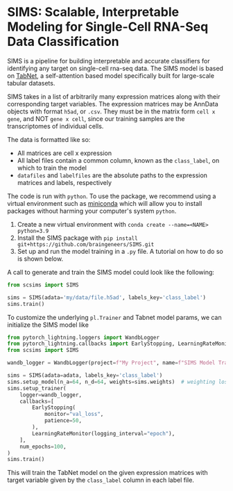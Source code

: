 # **SIMS**: Scalable, Interpretable Modeling for Single-Cell RNA-Seq Data Classification

SIMS is a pipeline for building interpretable and accurate classifiers for identifying any target on single-cell rna-seq data. The SIMS model is based on [TabNet](https://arxiv.org/abs/1908.07442), a self-attention based model specifically built for large-scale tabular datasets.

SIMS takes in a list of arbitrarily many expression matrices along with their corresponding target variables. The expression matrices may be AnnData objects with format `h5ad`, or `.csv`. 
They must be in the matrix form `cell x gene`, and NOT `gene x cell`, since our training samples are the transcriptomes of individual cells.

The data is formatted like so:
- All matrices are cell x expression
- All label files contain a common column, known as the `class_label`, on which to train the model 
- `datafiles` and `labelfiles` are the absolute paths to the expression matrices and labels, respectively

The code is run with `python`. To use the package, we recommend using a virtual environment such as [miniconda](https://docs.conda.io/en/latest/miniconda.html) which will allow you to install packages without harming your computer's system `python`.  

1. Create a new virtual environment with `conda create --name=<NAME> python=3.9`
2. Install the SIMS package with `pip install git+https://github.com/braingeneers/SIMS.git`
3. Set up and run the model training in a `.py` file. A tutorial on how to do so is shown below.

A call to generate and train the SIMS model could look like the following:

```python 
from scsims import SIMS

sims = SIMS(adata='my/data/file.h5ad', labels_key='class_label')
sims.train()
```

To customize the underlying `pl.Trainer` and Tabnet model params, we can initialize the SIMS model like 
```python 
from pytorch_lightning.loggers import WandbLogger
from pytorch_lightning.callbacks import EarlyStopping, LearningRateMonitor
from scsims import SIMS

wandb_logger = WandbLogger(project=f"My Project", name=f"SIMS Model Training") # set up the logger to log data to Weights and Biases

sims = SIMS(adata=adata, labels_key='class_label')
sims.setup_model(n_a=64, n_d=64, weights=sims.weights)  # weighting loss by label freq
sims.setup_trainer(
    logger=wandb_logger,
    callbacks=[
        EarlyStopping(
            monitor="val_loss",
            patience=50,
        ),
        LearningRateMonitor(logging_interval="epoch"),
    ],
    num_epochs=100,
)
sims.train()
```
This will train the TabNet model on the given expression matrices with target variable given by the `class_label` column in each label file.
